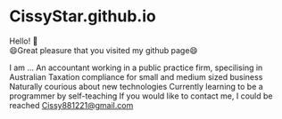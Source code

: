 # CissyStar.github.io
Hello! 👋 <br/>
😄Great pleasure that you visited my github page😄

I am ...
An accountant working in a public practice firm, specilising in Australian Taxation compliance for small and medium sized business
Naturally courious about new technologies
Currently learning to be a programmer by self-teaching
If you would like to contact me, I could be reached Cissy881221@gmail.com
